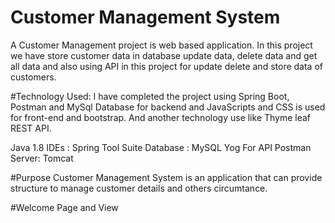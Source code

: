 # Customer Management System
A Customer Management project is web based application. In this project we have store customer data in database update data, delete data and get all data and also using API in this project for update delete and store data of customers.


#Technology Used:
I have completed the project using  Spring Boot, Postman and MySql Database for backend and JavaScripts and CSS is used for front-end and bootstrap. And another technology use like Thyme leaf REST API.

Java 1.8
IDEs : Spring Tool Suite
Database : MySQL Yog
For API Postman
Server: Tomcat


#Purpose 
   Customer Management System is an application that can provide structure to manage customer details and others circumtance.

#Welcome Page and View 

